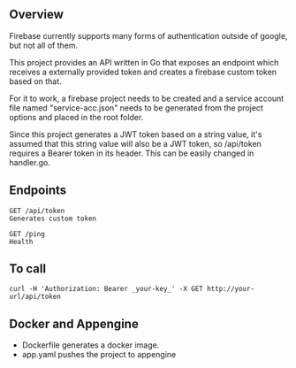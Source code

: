 ## Overview

Firebase currently supports many forms of authentication outside of google, but not all of them.

This project provides an API written in Go that exposes an endpoint which receives a externally provided token and creates a firebase custom token based on that.

For it to work, a firebase project needs to be created and a service account file named "service-acc.json" needs to be generated from the project options and placed in the root folder.

Since this project generates a JWT token based on a string value, it's assumed that this string value will also be a JWT token, so /api/token requires a Bearer token in its header. This can be easily changed in handler.go.

## Endpoints

```
GET /api/token
Generates custom token
```
```
GET /ping
Health
```

## To call
```
curl -H 'Authorization: Bearer _your-key_' -X GET http://your-url/api/token
```

## Docker and Appengine
- Dockerfile generates a docker image.
- app.yaml pushes the project to appengine
